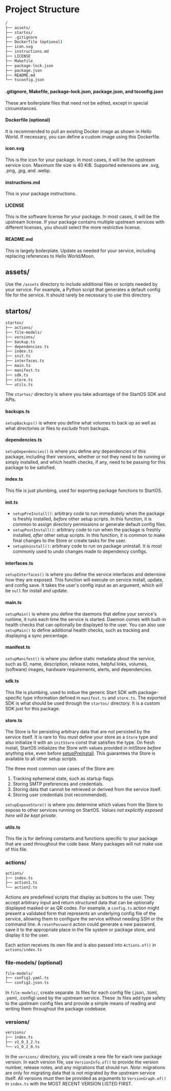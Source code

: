 # Project Structure

```bash
/
├── assets/
├── startos/
├── .gitignore
├── Dockerfile (optional)
├── icon.svg
├── instructions.md
├── LICENSE
├── Makefile
├── package-lock.json
├── package.json
├── README.md
└── tsconfig.json
```

#### .gitignore, Makefile, package-lock.json, package.json, and tsconfig.json

These are boilerplate files that need not be edited, except in special circumstances.

#### Dockerfile (optional)

It is recommended to pull an existing Docker image as shown in Hello World. If necessary, you can define a custom image using this Dockerfile.

#### icon.svg

This is the icon for your package. In most cases, it will be the upstream service icon. Maximum file size is 40 KiB. Supported extensions are .svg, .png, .jpg, and .webp.

#### instructions.md

This is your package instructions.

#### LICENSE

This is the software license for your package. In most cases, it will be the upstream license. If your package contains multiple upstream services with different licenses, you should select the more restrictive license.

#### README.md

This is largely boilerplate. Update as needed for your service, including replacing references to Hello World/Moon.

## assets/

Use the `/assets` directory to include additional files or scripts needed by your service. For example, a Python script that generates a default config file for the service. It should rarely be necessary to use this directory.

## startos/

```bash
startos/
├── actions/
├── file-models/
├── versions/
├── backup.ts
├── dependencies.ts
├── index.ts
├── init.ts
├── interfaces.ts
├── main.ts
├── manifest.ts
├── sdk.ts
├── store.ts
└── utils.ts
```

The `startos/` directory is where you take advantage of the StartOS SDK and APIs.

#### backups.ts

`setupBackups()` is where you define what volumes to back up as well as what directories or files to _exclude_ from backups.

#### dependencies.ts

`setupDependencies()` is where you define any dependencies of this package, including their versions, whether or not they need to be running or simply installed, and which health checks, if any, need to be passing for this package to be satisfied.

#### index.ts

This file is just plumbing, used for exporting package functions to StartOS.

#### init.ts

- `setupPreInstall()`: arbitrary code to run immediately when the package is freshly installed, _before_ other setup scripts. In this function, it is common to assign directory permissions or generate default config files.
- `setupPostInstall()`: arbitrary code to run when the package is freshly installed, _after_ other setup scripts. In this function, it is common to make final changes to the Store or create tasks for the user.
- `setupUninstall()`: arbitrary code to run on package uninstall. It is most commonly used to _undo_ changes made to dependency configs.

#### interfaces.ts

`setupInterfaces()` is where you define the service interfaces and determine how they are exposed. This function will execute on service install, update, and config save. It takes the user's config input as an argument, which will be `null` for install and update.

#### main.ts

`setupMain()` is where you define the daemons that define your service's runtime, it runs each time the service is started. Daemon comes with built-in health checks that can optionally be displayed to the user. You can also use `setupMain()` to define additional health checks, such as tracking and displaying a sync percentage.

#### manifest.ts

`setupManifest()` is where you define static metadata about the service, such as ID, name, description, release notes, helpful links, volumes, (software) images, hardware requirements, alerts, and dependencies.

#### sdk.ts

This file is plumbing, used to imbue the generic Start SDK with package-specific type information defined in `manifest.ts` and `store.ts`. The exported SDK is what should be used through the `startos/` directory. It is a custom SDK just for this package.

#### store.ts

The Store is for persisting arbitrary data that are _not_ persisted by the service itself. It is rare to You must define your store as a `Store` type and also initialize it with an `initStore` const that satisfies the type. On fresh install, StartOS initializes the Store with values provided in initStore _before_ anything else, even before [setupPreInstall](#initts). This guarantees the Store is available to all other setup scripts.

The three most common use cases of the Store are:

1. Tracking ephemeral state, such as startup flags.
1. Storing SMTP preferences and credentials.
1. Storing data that cannot be retrieved or derived from the service itself.
1. Storing user credentials (not recommended).

`setupExposeStore()` is where you determine which values from the Store to expose to other services running on StartOS. _Values not explicitly exposed here will be kept private_.

#### utils.ts

This file is for defining constants and functions specific to your package that are used throughout the code base. Many packages will not make use of this file.

### actions/

```bash
actions/
├── index.ts
├── action1.ts
└── action2.ts
```

Actions are predefined scripts that display as buttons to the user. They accept arbitrary input and return structured data that can be optionally displayed masked or as QR codes. For example, a `config.ts` action might present a validated form that represents an underlying config file of the service, allowing them to configure the service without needing SSH or the command line. A `resetPassword` action could generate a new password, save it to the appropriate place in the file system or package store, and display it to the user.

Each action receives its own file and is also passed into `Actions.of()` in `actions/index.ts`

### file-models/ (optional)

```bash
file-models/
├── config1.yaml.ts
└── config2.json.ts
```

In `file-models/`, create separate .ts files for each config file (.json, .toml, .yaml, .config) used by the upstream service. These .ts files add type safety to the upstream config files and provide a simple means of reading and writing them throughout the package codebase.

### versions/

```bash
versions/
├── index.ts
├── v1_0_3_2.ts
└── v1_0_2_0.ts
```

In the `versions/` directory, you will create a new file for each new package version. In each version file, use `VersionInfo.of()` to provide the version number, release notes, and any migrations that should run. _Note_: migrations are only for migrating data that is _not_ migrated by the upstream service itself. All versions must then be provided as arguments to `VersionGraph.of()` in `index.ts` with the MOST RECENT VERSION LISTED FIRST.
